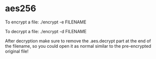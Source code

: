 # aes256

To encrypt a file:
./encrypt -e FILENAME

To decrypt a file:
./encrypt -d FILENAME

After decryption make sure to remove the .aes.decrypt part at the end of the filename, so you could open it as normal similar to the pre-encrypted original file!
